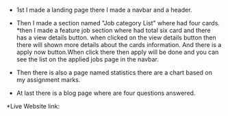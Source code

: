 * 1st I made a landing page there I made a navbar and a header.
* Then I made a section named "Job category List" where had four cards.
*then I made a feature job section where had total six card and there has a view details button. when clicked
 on the view details button then there will shown more details about the cards information. And there is a apply now 
  button.When click there then apply will be done and you can see the list on the applied jobs page in the navbar.

* Then there is also a page named statistics there are a chart based on my assignment marks.
* At last there is a blog page where are four questions answered.

*Live Website link: 
